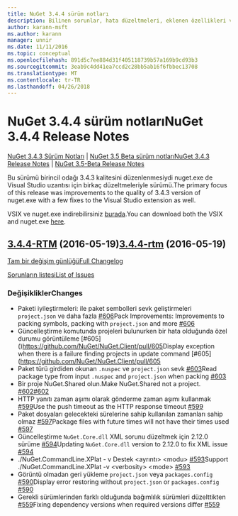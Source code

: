 ```yaml
---
title: NuGet 3.4.4 sürüm notları
description: Bilinen sorunlar, hata düzeltmeleri, eklenen özellikleri ve dcr NuGet 3.4.4 dahil etmek için sürüm notları.
author: karann-msft
ms.author: karann
manager: unnir
ms.date: 11/11/2016
ms.topic: conceptual
ms.openlocfilehash: 891d5c7ee884d31f405118739b57a169b9cd93b3
ms.sourcegitcommit: 3eab9c4dd41ea7ccd2c28bb5ab16f6fbbec13708
ms.translationtype: MT
ms.contentlocale: tr-TR
ms.lasthandoff: 04/26/2018
---
```

# <a name="nuget-344-release-notes"></a><span data-ttu-id="2abda-103">NuGet 3.4.4 sürüm notları</span><span class="sxs-lookup"><span data-stu-id="2abda-103">NuGet 3.4.4 Release Notes</span></span>

<span data-ttu-id="2abda-104">[NuGet 3.4.3 Sürüm Notları](../release-notes/nuget-3.4.3.md) | [NuGet 3.5 Beta sürüm notları](../release-notes/nuget-3.5-Beta.md)</span><span class="sxs-lookup"><span data-stu-id="2abda-104">[NuGet 3.4.3 Release Notes](../release-notes/nuget-3.4.3.md) | [NuGet 3.5-Beta Release Notes](../release-notes/nuget-3.5-Beta.md)</span></span>

<span data-ttu-id="2abda-105">Bu sürümü birincil odağı 3.4.3 kalitesini düzenlenmesiydi nuget.exe de Visual Studio uzantısı için birkaç düzeltmeleriyle sürümü.</span><span class="sxs-lookup"><span data-stu-id="2abda-105">The primary focus of this release was improvements to the quality of 3.4.3 version of nuget.exe with a few fixes to the Visual Studio extension as well.</span></span>

<span data-ttu-id="2abda-106">VSIX ve nuget.exe indirebilirsiniz [burada](https://dist.nuget.org/index.html).</span><span class="sxs-lookup"><span data-stu-id="2abda-106">You can download both the VSIX and nuget.exe [here](https://dist.nuget.org/index.html).</span></span>

## <a name="344-rtmhttpsgithubcomnugetnugetclienttree344-rtm-2016-05-19"></a><span data-ttu-id="2abda-107">[3.4.4-RTM](https://github.com/NuGet/NuGet.Client/tree/3.4.4-rtm) (2016-05-19)</span><span class="sxs-lookup"><span data-stu-id="2abda-107">[3.4.4-rtm](https://github.com/NuGet/NuGet.Client/tree/3.4.4-rtm) (2016-05-19)</span></span>

[<span data-ttu-id="2abda-108">Tam bir değişim günlüğü</span><span class="sxs-lookup"><span data-stu-id="2abda-108">Full Changelog</span></span>](https://github.com/NuGet/NuGet.Client/compare/3.5.0-beta-final...3.4.4-rtm)

[<span data-ttu-id="2abda-109">Sorunların listesi</span><span class="sxs-lookup"><span data-stu-id="2abda-109">List of Issues</span></span>](https://github.com/NuGet/Home/issues?q=is%3Aissue+milestone%3A3.4.4+is%3Aclosed)

### <a name="changes"></a><span data-ttu-id="2abda-110">Değişiklikler</span><span class="sxs-lookup"><span data-stu-id="2abda-110">Changes</span></span>

- <span data-ttu-id="2abda-111">Paketi iyileştirmeleri: ile paket sembolleri sevk geliştirmeleri `project.json` ve daha fazla [ \#606](https://github.com/NuGet/NuGet.Client/pull/606)</span><span class="sxs-lookup"><span data-stu-id="2abda-111">Pack Improvements: Improvements to packing symbols, packing with `project.json` and more [\#606](https://github.com/NuGet/NuGet.Client/pull/606)</span></span>
- <span data-ttu-id="2abda-112">Güncelleştirme komutunda projeleri bulunurken bir hata olduğunda özel durumu görüntüleme [\#605] ()https://github.com/NuGet/NuGet.Client/pull/605</span><span class="sxs-lookup"><span data-stu-id="2abda-112">Display exception when there is a failure finding projects in update command [\#605](https://github.com/NuGet/NuGet.Client/pull/605</span></span>
- <span data-ttu-id="2abda-113">Paket türü girdiden okunan `.nuspec` ve `project.json` sevk [ \#603](https://github.com/NuGet/NuGet.Client/pull/603)</span><span class="sxs-lookup"><span data-stu-id="2abda-113">Read package type from input `.nuspec` and `project.json` when packing [\#603](https://github.com/NuGet/NuGet.Client/pull/603)</span></span>
- <span data-ttu-id="2abda-114">Bir proje NuGet.Shared olun.</span><span class="sxs-lookup"><span data-stu-id="2abda-114">Make NuGet.Shared not a project.</span></span> [<span data-ttu-id="2abda-115">\#602</span><span class="sxs-lookup"><span data-stu-id="2abda-115">\#602</span></span>](https://github.com/NuGet/NuGet.Client/pull/602)
- <span data-ttu-id="2abda-116">HTTP yanıtı zaman aşımı olarak gönderme zaman aşımı kullanmak [ \#599](https://github.com/NuGet/NuGet.Client/pull/599)</span><span class="sxs-lookup"><span data-stu-id="2abda-116">Use the push timeout as the HTTP response timeout [\#599](https://github.com/NuGet/NuGet.Client/pull/599)</span></span>
- <span data-ttu-id="2abda-117">Paket dosyaları gelecekteki sürelerine sahip kullanılan zamanları sahip olmaz [ \#597](https://github.com/NuGet/NuGet.Client/pull/597)</span><span class="sxs-lookup"><span data-stu-id="2abda-117">Package files with future times will not have their times used [\#597](https://github.com/NuGet/NuGet.Client/pull/597)</span></span>
- <span data-ttu-id="2abda-118">Güncelleştirme `NuGet.Core.dll` XML sorunu düzeltmek için 2.12.0 sürüme [ \#594](https://github.com/NuGet/NuGet.Client/pull/594)</span><span class="sxs-lookup"><span data-stu-id="2abda-118">Updating `NuGet.Core.dll` version to 2.12.0 to fix XML issue [\#594](https://github.com/NuGet/NuGet.Client/pull/594)</span></span>
- <span data-ttu-id="2abda-119">./NuGet.CommandLine.XPlat - v Destek \<ayrıntı\> \<modu\> [ \#593](https://github.com/NuGet/NuGet.Client/pull/593)</span><span class="sxs-lookup"><span data-stu-id="2abda-119">Support ./NuGet.CommandLine.XPlat -v \<verbosity\> \<mode\> [\#593](https://github.com/NuGet/NuGet.Client/pull/593)</span></span>
- <span data-ttu-id="2abda-120">Görüntü olmadan geri yükleme `project.json` veya `packages.config` [ \#590](https://github.com/NuGet/NuGet.Client/pull/590)</span><span class="sxs-lookup"><span data-stu-id="2abda-120">Display error restoring without `project.json` or `packages.config` [\#590](https://github.com/NuGet/NuGet.Client/pull/590)</span></span>
- <span data-ttu-id="2abda-121">Gerekli sürümlerinden farklı olduğunda bağımlılık sürümleri düzelttikten [ \#559](https://github.com/NuGet/NuGet.Client/pull/559)</span><span class="sxs-lookup"><span data-stu-id="2abda-121">Fixing dependency versions when required versions differ [\#559](https://github.com/NuGet/NuGet.Client/pull/559)</span></span>